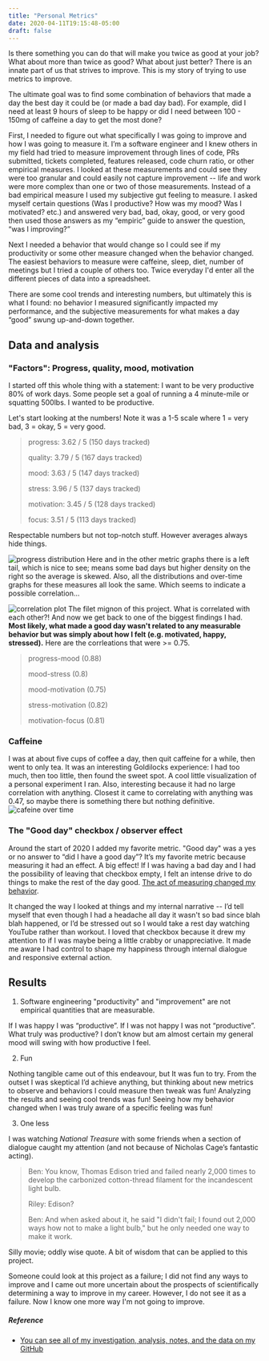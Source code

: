 ```yaml
---
title: "Personal Metrics"
date: 2020-04-11T19:15:48-05:00
draft: false
---
```


Is there something you can do that will make you twice as good at your job? What about more than twice as good? What about just better? There is an innate part of us that strives to improve. This is my story of trying to use metrics to improve. 

The ultimate goal was to find some combination of behaviors that made a day the best day it could be (or made a bad day bad). For example, did I need at least 9 hours of sleep to be happy or did I need between 100 - 150mg of caffeine a day to get the most done? 

First, I needed to figure out what specifically I was going to improve and how I was going to measure it. I’m a software engineer and I knew others in my field had tried to measure improvement through lines of code, PRs submitted, tickets completed, features released, code churn ratio, or other empirical measures. I looked at these measurements and could see they were too granular and could easily not capture improvement -- life and work were more complex than one or two of those measurements. Instead of a bad empirical measure I used my subjective gut feeling to measure. I asked myself certain questions (Was I productive? How was my mood? Was I motivated? etc.) and answered very bad, bad, okay, good, or very good then used those answers as my “empiric” guide to answer the question, “was I improving?”

Next I needed a behavior that would change so I could see if my productivity or some other measure changed when the behavior changed. The easiest behaviors to measure were caffeine, sleep, diet, number of meetings but I tried a couple of others too. Twice everyday I'd enter all the different pieces of data into a spreadsheet. 

There are some cool trends and interesting numbers, but ultimately this is what I found: no behavior I measured significantly impacted my performance, and the subjective measurements for what makes a day “good” swung up-and-down together.

## Data and analysis
### "Factors": Progress, quality, mood, motivation
I started off this whole thing with a statement: I want to be very productive 80% of work days. Some people set a goal of running a 4 minute-mile or squatting 500lbs. I wanted to be productive. 

Let's start looking at the numbers! Note it was a 1-5 scale where 1 = very bad, 3 = okay, 5 = very good.

>    progress: 3.62 / 5 (150 days tracked)
>
>    quality: 3.79 / 5 (167 days tracked)
>
>    mood: 3.63 / 5 (147 days tracked)
>
>    stress: 3.96 / 5 (137 days tracked)
>
>    motivation: 3.45 / 5 (128 days tracked)
>
>    focus: 3.51 / 5 (113 days tracked)

Respectable numbers but not top-notch stuff. However averages always hide things.

![progress distribution](/progress-dist.png)
Here and in the other metric graphs there is a left tail, which is nice to see; means some bad days but higher density on the right so the average is skewed. Also, all the distributions and over-time graphs for these measures all look the same. Which seems to indicate a possible correlation...

![correlation plot](/correlation-plot.png)
The filet mignon of this project. What is correlated with each other?! And now we get back to one of the biggest findings I had. **Most likely, what made a good day wasn't related to any measurable behavior but was simply about how I felt (e.g. motivated, happy, stressed).** Here are the corrleations that were >= 0.75.

> progress-mood (0.88)
>
> mood-stress (0.8)
>
> mood-motivation (0.75)
>
> stress-motivation (0.82)
>
> motivation-focus (0.81)


### Caffeine
I was at about five cups of coffee a day, then quit caffeine for a while, then went to only tea. It was an interesting Goldilocks experience: I had too much, then too little, then found the sweet spot. A cool little visualization of a personal experiment I ran. Also, interesting because it had no large correlation with anything. Closest it came to correlating with anything was 0.47, so maybe there is something there but nothing definitive.
![cafeine over time](/caffeine-over-time.png)

### The "Good day" checkbox / observer effect
Around the start of 2020 I added my favorite metric. "Good day" was a yes or no answer to “did I have a good day”? It’s my favorite metric because measuring it had an effect. A big effect! If I was having a bad day and I had the possibility of leaving that checkbox empty, I felt an intense drive to do things to make the rest of the day good. [The act of measuring changed my behavior](https://en.wikipedia.org/wiki/Hawthorne_effect). 

It changed the way I looked at things and my internal narrative -- I’d tell myself that even though I had a headache all day it wasn't so bad since blah blah happened, or I’d be stressed out so I would take a rest day watching YouTube rather than workout. I loved that checkbox because it drew my attention to if I was maybe being a little crabby or unappreciative. It made me aware I had control to shape my happiness through internal dialogue and responsive external action.

## Results
1. Software engineering "productivity" and "improvement" are not empirical quantities that are measurable.

If I was happy I was “productive”. If I was not happy I was not “productive”. What truly was productive? I don’t know but am almost certain my general mood will swing with how productive I feel.

2. Fun

Nothing tangible came out of this endeavour, but It was fun to try. From the outset I was skeptical I’d achieve anything, but thinking about new metrics to observe and behaviors I could measure then tweak was fun! Analyzing the results and seeing cool trends was fun! Seeing how my behavior changed when I was truly aware of a specific feeling was fun! 

3. One less

I was watching *National Treasure* with some friends when a section of dialogue caught my attention (and not because of Nicholas Cage’s fantastic acting).

>   Ben: You know, Thomas Edison tried and failed nearly 2,000 times to develop the carbonized cotton-thread filament for the incandescent light bulb.
>
>   Riley: Edison?
>
>   Ben: And when asked about it, he said "I didn't fail; I found out 2,000 ways how not to make a light bulb," but he only needed one way to make it work.

Silly movie; oddly wise quote. A bit of wisdom that can be applied to this project. 

Someone could look at this project as a failure; I did not find any ways to improve and I came out more uncertain about the prospects of scientifically determining a way to improve in my career. However, I do not see it as a failure. Now I know one more way I'm not going to improve. 


##### Reference
* [You can see all of my investigation, analysis, notes, and the data on my GitHub](https://github.com/GraysonRicketts/Personal-Metrics)